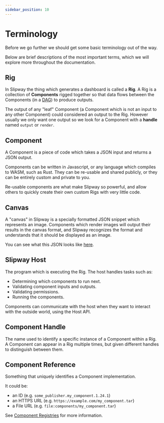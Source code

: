 ```yaml
---
sidebar_position: 10
---
```


# Terminology

Before we go further we should get some basic terminology out of the way.

Below are brief descriptions of the most important terms, which we will explore more
throughout the documentation.

## Rig
In Slipway the thing which generates a dashboard is called a **Rig**. A Rig is a collection of **Components**
rigged together so that data flows between the Components (in a [DAG](https://en.wikipedia.org/wiki/Directed_acyclic_graph))
to produce outputs.

The output of any "leaf" Component (a Component which is not an input to any other Component) could
considered an output to the Rig. However usually we only want one output so we look for a
Component with a **handle** named `output` or `render`.

## Component
A Component is a piece of code which takes a JSON input and returns a JSON output.

Components can be written in Javascript, or any language which compiles to WASM, such as Rust.
They can be re-usable and shared publicly, or they can be entirely custom and private to you.

Re-usable components are what make Slipway so powerful, and allow others to quickly create their own
custom Rigs with very little code.

## Canvas

A "canvas" in Slipway is a specially formatted JSON snippet which represents an image.
Components which render images will output their results in the canvas format, and Slipway recognizes the format and understands that it should be displayed as an image.

You can see what this JSON looks like [here](/docs/guides/canvases).

## Slipway Host
The program which is executing the Rig. The host handles tasks such as:
- Determining which components to run next.
- Validating component inputs and outputs.
- Validating permissions.
- Running the components.

Components can communicate with the host when they want to interact with the outside world, using the Host API.

## Component Handle
The name used to identify a specific instance of a Component within a Rig.
A Component can appear in a Rig multiple times, but given different handles to 
distinguish between them.

## Component Reference
Something that uniquely identifies a Component implementation.

It could be:
- an ID (e.g. `some_publisher.my_component.1.24.1`)
- an HTTPS URL (e.g. `https://example.com/my_component.tar`)
- a File URL (e.g. `file:components/my_component.tar`)

See [Component Registries](../guides/component-registries) for more information.
